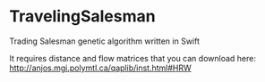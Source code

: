 # TravelingSalesman
Trading Salesman genetic algorithm written in Swift

It requires distance and flow matrices that you can download here:
http://anjos.mgi.polymtl.ca/qaplib/inst.html#HRW
